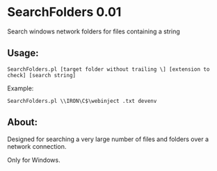 # SearchFolders 0.01
Search windows network folders for files containing a string

## Usage:

```
SearchFolders.pl [target folder without trailing \] [extension to check] [search string]
```

Example:
```
SearchFolders.pl \\IRON\C$\webinject .txt devenv
```

## About:

Designed for searching a very large number of files and folders over a network connection.

Only for Windows.